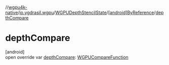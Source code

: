 //[wgpu4k-native](../../../../index.md)/[io.ygdrasil.wgpu](../../index.md)/[WGPUDepthStencilState](../index.md)/[[android]ByReference](index.md)/[depthCompare](depth-compare.md)

# depthCompare

[android]\
open override var [depthCompare](depth-compare.md): [WGPUCompareFunction](../../-w-g-p-u-compare-function/index.md)